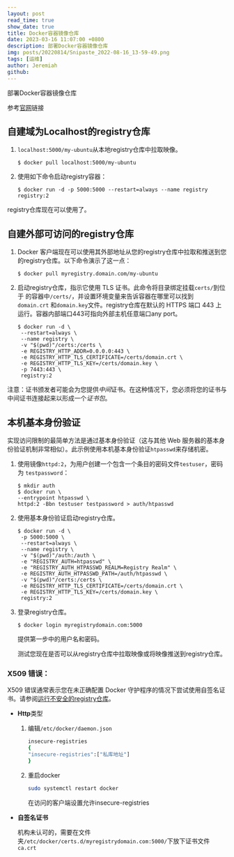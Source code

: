 ```yaml
---
layout: post
read_time: true
show_date: true
title: Docker容器镜像仓库
date: 2023-03-16 11:07:00 +0800
description: 部署Docker容器镜像仓库
img: posts/20220814/Snipaste_2022-08-16_13-59-49.png
tags: [运维]
author: Jeremiah
github: 
---
```


部署Docker容器镜像仓库

参考[官网](https://docs.docker.com/registry/deploying/)链接

## 自建域为Localhost的registry仓库

1. `localhost:5000/my-ubuntu`从本地registry仓库中拉取映像。
   
   ```
   $ docker pull localhost:5000/my-ubuntu
   ```

2. 使用如下命令启动registry容器：
   
   ```
   $ docker run -d -p 5000:5000 --restart=always --name registry registry:2
   ```

registry仓库现在可以使用了。

## 自建外部可访问的registry仓库

1. Docker 客户端现在可以使用其外部地址从您的registry仓库中拉取和推送到您的registry仓库。以下命令演示了这一点：
   
   ```
   $ docker pull myregistry.domain.com/my-ubuntu
   ```

2. 启动registry仓库，指示它使用 TLS 证书。此命令将目录绑定挂载`certs/`到位于 的容器中`/certs/`，并设置环境变量来告诉容器在哪里可以找到`domain.crt` 和`domain.key`文件。registry仓库在默认的 HTTPS 端口 443 上运行。容器内部端口443可指向外部主机任意端口any port。
   
   ```
   $ docker run -d \
    --restart=always \
    --name registry \
    -v "$(pwd)"/certs:/certs \
    -e REGISTRY_HTTP_ADDR=0.0.0.0:443 \
    -e REGISTRY_HTTP_TLS_CERTIFICATE=/certs/domain.crt \
    -e REGISTRY_HTTP_TLS_KEY=/certs/domain.key \
    -p 7443:443 \
    registry:2
   ```

注意：证书颁发者可能会为您提供*中间*证书。在这种情况下，您必须将您的证书与中间证书连接起来以形成一个*证书包*。

## 本机基本身份验证

实现访问限制的最简单方法是通过基本身份验证（这与其他 Web 服务器的基本身份验证机制非常相似）。此示例使用本机基本身份验证`htpasswd`来存储机密。

1. 使用镜像`httpd:2`，为用户创建一个包含一个条目的密码文件`testuser`，密码为 `testpassword`：
   
   ```
   $ mkdir auth
   $ docker run \
   --entrypoint htpasswd \
   httpd:2 -Bbn testuser testpassword > auth/htpasswd
   ```

2. 使用基本身份验证启动registry仓库。
   
   ```
   $ docker run -d \
    -p 5000:5000 \
    --restart=always \
    --name registry \
    -v "$(pwd)"/auth:/auth \
    -e "REGISTRY_AUTH=htpasswd" \
    -e "REGISTRY_AUTH_HTPASSWD_REALM=Registry Realm" \
    -e REGISTRY_AUTH_HTPASSWD_PATH=/auth/htpasswd \
    -v "$(pwd)"/certs:/certs \
    -e REGISTRY_HTTP_TLS_CERTIFICATE=/certs/domain.crt \
    -e REGISTRY_HTTP_TLS_KEY=/certs/domain.key \
    registry:2
   ```

3. 登录registry仓库。
   
   ```
   $ docker login myregistrydomain.com:5000
   ```
   
   提供第一步中的用户名和密码。
   
   测试您现在是否可以从registry仓库中拉取映像或将映像推送到registry仓库。

### X509 错误：

X509 错误通常表示您在未正确配置 Docker 守护程序的情况下尝试使用自签名证书。请参阅[运行不安全的registry仓库](https://docs.docker.com/registry/insecure/)。

+ **Http**类型 
  
  1. 编辑`/etc/docker/daemon.json` 
       
     ```sh
     insecure-registries
     { 
     "insecure-registries":["私库地址"]
     }
     ```
    
  2. 重启docker
       
     ```sh
     sudo systemctl restart docker
     ```
     
     在访问的客户端设置允许insecure-registries  

+ **自签名证书**
  
   机构未认可的，需要在文件夹`/etc/docker/certs.d/myregistrydomain.com:5000/`下放下证书文件`ca.crt `
